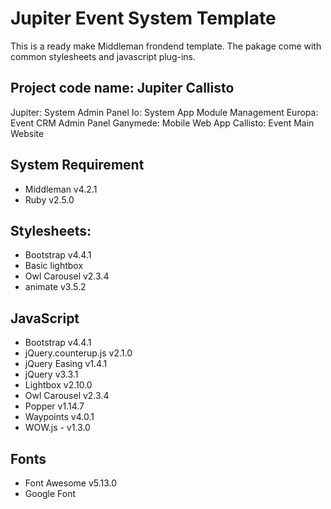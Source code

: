 # Jupiter Event System Template

This is a ready make Middleman frondend template. The pakage come with common stylesheets and javascript plug-ins.

## Project code name: Jupiter Callisto

Jupiter: System Admin Panel
Io: System App Module Management
Europa: Event CRM Admin Panel
Ganymede: Mobile Web App
Callisto: Event Main Website

## System Requirement

- Middleman v4.2.1
- Ruby v2.5.0

## Stylesheets:

- Bootstrap v4.4.1
- Basic lightbox
- Owl Carousel v2.3.4
- animate v3.5.2

## JavaScript

- Bootstrap v4.4.1
- jQuery.counterup.js v2.1.0
- jQuery Easing v1.4.1
- jQuery v3.3.1
- Lightbox v2.10.0
- Owl Carousel v2.3.4
- Popper v1.14.7
- Waypoints v4.0.1
- WOW.js - v1.3.0

## Fonts

- Font Awesome v5.13.0
- Google Font
